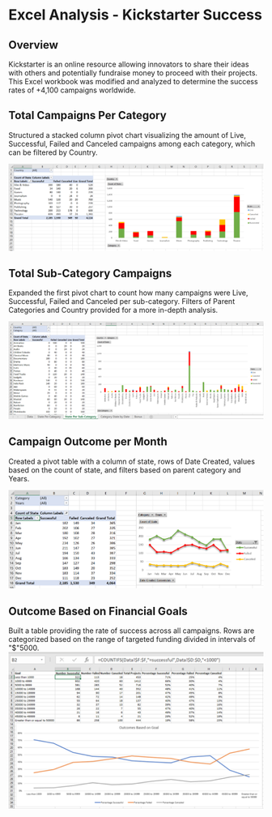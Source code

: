 # Excel Analysis - Kickstarter Success

## Overview

Kickstarter is an online resource allowing innovators to share their ideas with others and potentially fundraise money to proceed with their projects.  This Excel workbook was modified and analyzed to determine the success rates of +4,100 campaigns worldwide.

## Total Campaigns Per Category
Structured a stacked column pivot chart visualizing the amount of Live, Successful, Failed and Canceled campaigns among each category, which can be filtered by Country.  

![](/Images/categorized_campaign_count.png)

## Total Sub-Category Campaigns
Expanded the first pivot chart to count how many campaigns were Live, Successful, Failed and Canceled per sub-category.  Filters of Parent Categories and Country provided for a more in-depth analysis.

![](/Images/state_per_sub-category.png)

## Campaign Outcome per Month

Created a pivot table with a column of state, rows of Date Created, values based on the count of state, and filters based on parent category and Years.

![](/Images/category_state_by_date.png)


## Outcome Based on Financial Goals

Built a table providing the rate of success across all campaigns.  Rows are categorized based on the range of targeted funding divided in intervals of "$"5000. 
![](/Images/outcome_based_on_goal.png)